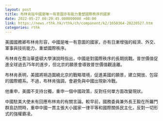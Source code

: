 ```yaml
---
layout: post
title: 布林肯指中國是唯一有意圖亦有能力重塑國際秩序的國家
date: 2022-05-27 00:29:45.000000000 +08:00
link: https://news.rthk.hk/rthk/ch/component/k2/1650364-20220527.htm
categories: rthk
---
```


美國國務卿布林肯形容，中國是唯一有意圖的國家，亦有日漸增強的經濟、外交、軍事與技術能力，重塑國際秩序。

布林肯在喬治華盛頓大學演說時指出，中國是對國際秩序的長期挑戰。普世價值促進全球過去75年的進步，但北京的願景會導致普世價值觀遠離。

布林肯表明，美國將朔造圍繞北京的戰略環境，促進美國的願景，建立開放、包容的國際體系。不過，布林肯強調，會避免與中國出現新冷戰。

他重申，美國不支持台獨，重申一個中國政策，反對任何單方面改變現狀。

中國駐美大使未有回應布林肯的有關言論。較早前，國務委員兼外長王毅在所羅門群島訪問時，重申中國一貫主張大小國家一律平等和國際關係民主化，反對一切形式的強權霸凌。
